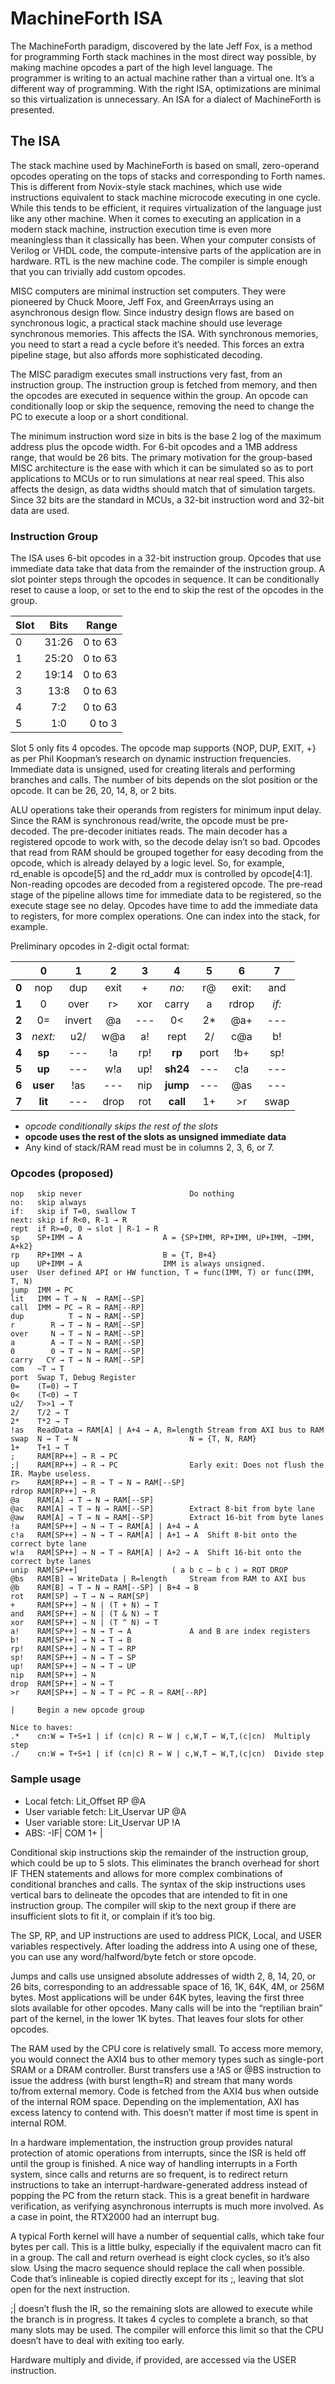 # MachineForth ISA

The MachineForth paradigm, discovered by the late Jeff Fox, is a method for programming Forth stack machines in the most direct way possible, by making machine opcodes a part of the high level language. The programmer is writing to an actual machine rather than a virtual one. It’s a different way of programming. With the right ISA, optimizations are minimal so this virtualization is unnecessary. An ISA for a dialect of MachineForth is presented.

## The ISA
The stack machine used by MachineForth is based on small, zero-operand opcodes operating on the tops of stacks and corresponding to Forth names. This is different from Novix-style stack machines, which use wide instructions equivalent to stack machine microcode executing in one cycle. While this tends to be efficient, it requires virtualization of the language just like any other machine. When it comes to executing an application in a modern stack machine, instruction execution time is even more meaningless than it classically has been. When your computer consists of Verilog or VHDL code, the compute-intensive parts of the application are in hardware. RTL is the new machine code. The compiler is simple enough that you can trivially add custom opcodes.

MISC computers are minimal instruction set computers. They were pioneered by Chuck Moore, Jeff Fox, and GreenArrays using an asynchronous design flow. Since industry design flows are based on synchronous logic, a practical stack machine should use leverage synchronous memories. This affects the ISA. With synchronous memories, you need to start a read a cycle before it’s needed. This forces an extra pipeline stage, but also affords more sophisticated decoding.

The MISC paradigm executes small instructions very fast, from an instruction group. The instruction group is fetched from memory, and then the opcodes are executed in sequence within the group. An opcode can conditionally loop or skip the sequence, removing the need to change the PC to execute a loop or a short conditional.

The minimum instruction word size in bits is the base 2 log of the maximum address plus the opcode width. For 6-bit opcodes and a 1MB address range, that would be 26 bits. The primary motivation for the group-based MISC architecture is the ease with which it can be simulated so as to port applications to MCUs or to run simulations at near real speed. This also affects the design, as data widths should match that of simulation targets. Since 32 bits are the standard in MCUs, a 32-bit instruction word and 32-bit data are used.

### Instruction Group
The ISA uses 6-bit opcodes in a 32-bit instruction group. Opcodes that use immediate data take that data from the remainder of the instruction group. A slot pointer steps through the opcodes in sequence. It can be conditionally reset to cause a loop, or set to the end to skip the rest of the opcodes in the group.

| Slot | Bits  | Range   |
| ---- |:-----:| -------:|
| 0    | 31:26 | 0 to 63 |
| 1    | 25:20 | 0 to 63 |
| 2    | 19:14 | 0 to 63 |
| 3    | 13:8  | 0 to 63 |
| 4    | 7:2   | 0 to 63 |
| 5    | 1:0   | 0 to 3 |

Slot 5 only fits 4 opcodes. The opcode map supports {NOP, DUP, EXIT, +} as per Phil Koopman’s research on dynamic instruction frequencies. Immediate data is unsigned, used for creating literals and performing branches and calls. The number of bits depends on the slot position or the opcode. It can be 26, 20, 14, 8, or 2 bits.

ALU operations take their operands from registers for minimum input delay. Since the RAM is synchronous read/write, the opcode must be pre-decoded. The pre-decoder initiates reads. The main decoder has a registered opcode to work with, so the decode delay isn’t so bad. Opcodes that read from RAM should be grouped together for easy decoding from the opcode, which is already delayed by a logic level. So, for example, rd_enable is opcode[5] and the rd_addr mux is controlled by opcode[4:1]. Non-reading opcodes are decoded from a registered opcode. The pre-read stage of the pipeline allows time for immediate data to be registered, so the execute stage see no delay. Opcodes have time to add the immediate data to registers, for more complex operations. One can index into the stack, for example.

Preliminary opcodes in 2-digit octal format:

|       | 0        | 1      | 2    | 3   | 4        | 5    | 6     | 7     |
|:-----:|:--------:|:------:|:----:|:---:|:--------:|:----:|:-----:|:-----:|
| **0** | nop      | dup    | exit | +   | *no:*    | r@   | exit: | and   |
| **1** | 0        | over   | r>   | xor | carry    | a    | rdrop | *if:* |
| **2** | 0=       | invert | @a   | --- | 0<       | 2*   | @a+   | ---   |
| **3** | *next:*  | u2/    | w@a  | a!  | rept     | 2/   | c@a   | b!    |
| **4** | **sp**   | ---    | !a   | rp! | **rp**   | port | !b+   | sp!   |
| **5** | **up**   | ---    | w!a  | up! | **sh24** | ---  | c!a   | ---   |
| **6** | **user** | !as    | ---  | nip | **jump** | ---  | @as   | ---   |
| **7** | **lit**  | ---    | drop | rot | **call** | 1+   | >r    | swap  |

- *opcode conditionally skips the rest of the slots*
- **opcode uses the rest of the slots as unsigned immediate data**
- Any kind of stack/RAM read must be in columns 2, 3, 6, or 7.

### Opcodes (proposed)

```
nop   skip never						Do nothing
no:   skip always
if:   skip if T=0, swallow T
next: skip if R<0, R-1 → R
rept  if R>=0, 0 → slot | R-1 → R
sp    SP+IMM → A                  A = {SP+IMM, RP+IMM, UP+IMM, ~IMM, A+k2}
rp    RP+IMM → A                  B = {T, B+4}
up    UP+IMM → A                  IMM is always unsigned.
user  User defined API or HW function, T = func(IMM, T) or func(IMM, T, N)
jump  IMM → PC
lit   IMM → T → N  → RAM[--SP]
call  IMM → PC → R → RAM[--RP]
dup          T → N → RAM[--SP]
r        R → T → N → RAM[--SP]
over     N → T → N → RAM[--SP]
a        A → T → N → RAM[--SP]
0        0 → T → N → RAM[--SP]
carry   CY → T → N → RAM[--SP]
com   ~T → T
port  Swap T, Debug Register
0=    (T=0) → T
0<    (T<0) → T
u2/   T>>1 → T
2/    T/2 → T
2*    T*2 → T
!as   ReadData → RAM[A] | A+4 → A, R=length	Stream from AXI bus to RAM
swap  N → T → N                         N = {T, N, RAM}
1+    T+1 → T
;     RAM[RP++] → R → PC
;|    RAM[RP++] → R → PC                Early exit: Does not flush the IR. Maybe useless.
r>    RAM[RP++] → R → T → N → RAM[--SP]
rdrop RAM[RP++] → R
@a    RAM[A] → T → N → RAM[--SP]
@ac   RAM[A] → T → N → RAM[--SP]        Extract 8-bit from byte lane
@aw   RAM[A] → T → N → RAM[--SP]        Extract 16-bit from byte lanes
!a    RAM[SP++] → N → T → RAM[A] | A+4 → A
c!a   RAM[SP++] → N → T → RAM[A] | A+1 → A  Shift 8-bit onto the correct byte lane
w!a   RAM[SP++] → N → T → RAM[A] | A+2 → A  Shift 16-bit onto the correct byte lanes
unip  RAM[SP++]						( a b c – b c ) = ROT DROP
@bs   RAM[B] → WriteData | R=length     Stream from RAM to AXI bus
@b    RAM[B] → T → N → RAM[--SP] | B+4 → B
rot   RAM[SP] → T → N → RAM[SP]
+     RAM[SP++] → N | (T + N) → T
and   RAM[SP++] → N | (T & N) → T
xor   RAM[SP++] → N | (T ^ N) → T
a!    RAM[SP++] → N → T → A             A and B are index registers
b!    RAM[SP++] → N → T → B
rp!   RAM[SP++] → N → T → RP
sp!   RAM[SP++] → N → T → SP
up!   RAM[SP++] → N → T → UP
nip   RAM[SP++] → N
drop  RAM[SP++] → N → T
>r    RAM[SP++] → N → T → PC → R → RAM[--RP]

|	  Begin a new opcode group

Nice to haves:
.*    cn:W = T+S+1 | if (cn|c) R ← W | c,W,T ← W,T,(c|cn)  Multiply step
./    cn:W = T+S+1 | if (cn|c) R ← W | c,W,T ← W,T,(c|cn)  Divide step

```

### Sample usage
- Local fetch: Lit_Offset RP @A
- User variable fetch: Lit_Uservar UP @A
- User variable store:  Lit_Uservar UP !A
- ABS: -IF| COM 1+ |

Conditional skip instructions skip the remainder of the instruction group, which could be up to 5 slots. This eliminates the branch overhead for short IF THEN statements and allows for more complex combinations of conditional branches and calls. The syntax of the skip instructions uses vertical bars to delineate the opcodes that are intended to fit in one instruction group. The compiler will skip to the next group if there are insufficient slots to fit it, or complain if it’s too big.

The SP, RP, and UP instructions are used to address PICK, Local, and USER variables respectively. After loading the address into A using one of these, you can use any word/halfword/byte fetch or store opcode.

Jumps and calls use unsigned absolute addresses of width 2, 8, 14, 20, or 26 bits, corresponding to an addressable space of 16, 1K, 64K, 4M, or 256M bytes. Most applications will be under 64K bytes, leaving the first three slots available for other opcodes. Many calls will be into the “reptilian brain” part of the kernel, in the lower 1K bytes. That leaves four slots for other opcodes.

The RAM used by the CPU core is relatively small. To access more memory, you would connect the AXI4 bus to other memory types such as single-port SRAM or a DRAM controller. Burst transfers use a !AS or @BS instruction to issue the address (with burst length=R) and stream that many words to/from external memory. Code is fetched from the AXI4 bus when outside of the internal ROM space. Depending on the implementation, AXI has excess latency to contend with. This doesn’t matter if most time is spent in internal ROM.

In a hardware implementation, the instruction group provides natural protection of atomic operations from interrupts, since the ISR is held off until the group is finished. A nice way of handling interrupts in a Forth system, since calls and returns are so frequent, is to redirect return instructions to take an interrupt-hardware-generated address instead of popping the PC from the return stack. This is a great benefit in hardware verification, as verifying asynchronous interrupts is much more involved. As a case in point, the RTX2000 had an interrupt bug.

A typical Forth kernel will have a number of sequential calls, which take four bytes per call. This is a little bulky, especially if the equivalent macro can fit in a group. The call and return overhead is eight clock cycles, so it’s also slow. Using the macro sequence should replace the call when possible. Code that’s inlineable is copied directly except for its ;, leaving that slot open for the next instruction.

;| doesn’t flush the IR, so the remaining slots are allowed to execute while the branch is in progress. It takes 4 cycles to complete a branch, so that many slots may be used. The compiler will enforce this limit so that the CPU doesn’t have to deal with exiting too early.

Hardware multiply and divide, if provided, are accessed via the USER instruction.
